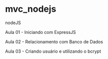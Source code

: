 # mvc_nodejs
nodeJS

Aula 01 - Iniciando com ExpressJS

Aula 02 - Relacionamento com Banco de Dados

Aula 03 - Criando usuário e utilizando o bcrypt
